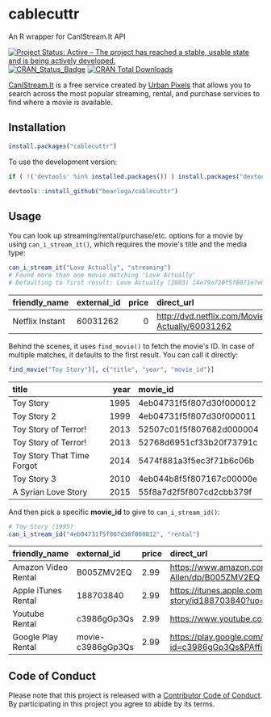 # cablecuttr
An R wrapper for CanIStream.It API

[![Project Status: Active – The project has reached a stable, usable state and is being actively developed.](http://www.repostatus.org/badges/latest/active.svg)](http://www.repostatus.org/#active)
[![CRAN_Status_Badge](http://www.r-pkg.org/badges/version/cablecuttr)](https://cran.r-project.org/package=cablecuttr)
[![CRAN Total Downloads](https://cranlogs.r-pkg.org/badges/grand-total/cablecuttr)](https://cran.r-project.org/package=cablecuttr)

[CanIStream.It](http://www.canistream.it/) is a free service created by [Urban Pixels](http://www.urbanpixels.com/) that allows you to search across the most popular streaming, rental, and purchase services to find where a movie is available.

## Installation

```R
install.packages("cablecuttr")
```

To use the development version:

```R
if ( !('devtools' %in% installed.packages()) ) install.packages("devtools")

devtools::install_github("bearloga/cablecuttr")
```

## Usage

You can look up streaming/rental/purchase/etc. options for a movie by using `can_i_stream_it()`, which requires the movie's title and the media type:

```R
can_i_stream_it("Love Actually", "streaming")
# Found more than one movie matching 'Love Actually'
# Defaulting to first result: Love Actually (2003) [4e79a720f5f8071e7e000000]
```

|friendly_name   |external_id | price|direct_url                                          |short_url                                             |last_checked        |
|:---------------|:-----------|-----:|:---------------------------------------------------|:-----------------------------------------------------|:-------------------|
|Netflix Instant |60031262    |     0|http://dvd.netflix.com/Movie/Love-Actually/60031262 |http://canistream.it/link/go/5237a5b1f5f807362d000000 |2017-01-12 15:24:57 |

Behind the scenes, it uses `find_movie()` to fetch the movie's ID. In case of multiple matches, it defaults to the first result. You can call it directly:

```R
find_movie("Toy Story")[, c("title", "year", "movie_id")]
```

|title                      | year|movie_id                 |
|:--------------------------|----:|:------------------------|
|Toy Story                  | 1995|4eb04731f5f807d30f000012 |
|Toy Story 2                | 1999|4eb04731f5f807d30f000011 |
|Toy Story of Terror!       | 2013|52507c01f5f807682d000004 |
|Toy Story of Terror!       | 2013|52768d6951cf33b20f73791c |
|Toy Story That Time Forgot | 2014|5474f881a3f5ec3f71b6c06b |
|Toy Story 3                | 2010|4eb044b8f5f807167c00000e |
|A Syrian Love Story        | 2015|55f8a7d2f5f807cd2cbb379f |

And then pick a specific **movie_id** to give to `can_i_stream_id()`:

```R
# Toy Story (1995)
can_i_stream_id("4eb04731f5f807d30f000012", "rental")
```

|friendly_name       |external_id       |price |direct_url                                                                                 |short_url                                             |last_checked        |
|:-------------------|:-----------------|:-----|:------------------------------------------------------------------------------------------|:-----------------------------------------------------|:-------------------|
|Amazon Video Rental |B005ZMV2EQ        |2.99  |https://www.amazon.com/Toy-Story-Tim-Allen/dp/B005ZMV2EQ                                   |http://canistream.it/link/go/4f1f34a7f5f807dd3d000023 |2017-01-12 11:38:23 |
|Apple iTunes Rental |188703840         |2.99  |https://itunes.apple.com/us/movie/toy-story/id188703840?uo=4&at=10lcsB                     |http://canistream.it/link/go/4f1f34a8f5f807dd3d000024 |2017-01-12 11:38:25 |
|Youtube Rental      |c3986gGp3Qs       |2.99  |https://www.youtube.com/watch?v=c3986gGp3Qs                                                |http://canistream.it/link/go/4f1b791cf5f807e74f000026 |2017-01-12 11:38:24 |
|Google Play Rental  |movie-c3986gGp3Qs |2.99  |https://play.google.com/store/movies/details/Toy_Story?id=c3986gGp3Qs&PAffiliateID=100l3vd |http://canistream.it/link/go/4f47f373f5f807665b000015 |2017-01-12 11:38:24 |

## Code of Conduct

Please note that this project is released with a [Contributor Code of Conduct](https://github.com/bearloga/cablecuttr/blob/master/CONDUCT.md). By participating in this project you agree to abide by its terms.

